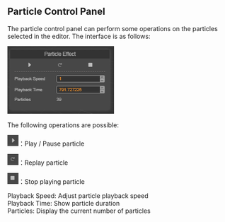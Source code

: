 ## Particle Control Panel
The particle control panel can perform some operations on the particles selected in the editor. The interface is as follows:

![](img/particle_panel.png)

The following operations are possible:

![](img/particle_play.png)：Play / Pause particle

![](img/particle_replay.png)：Replay particle

![](img/particle_stop.png)：Stop playing particle

Playback Speed: Adjust particle playback speed  
Playback Time: Show particle duration  
Particles: Display the current number of particles